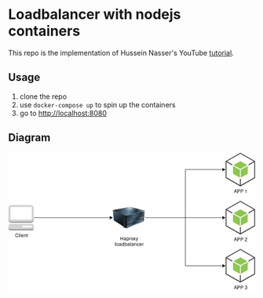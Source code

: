 # Loadbalancer with nodejs containers

This repo is the implementation of Hussein Nasser's YouTube [tutorial](https://youtu.be/9sAg7RooEDc).

## Usage

1. clone the repo
1. use `docker-compose up` to spin up the containers
1. go to [http://localhost:8080](http://localhost:8080/who)

## Diagram

<p align="center">
  <img alt="Diagram" src="./diagram.png">
</p>
